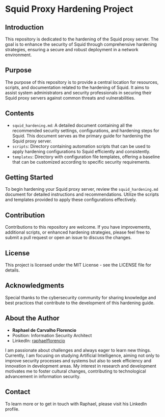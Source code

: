 # Squid Proxy Hardening Project

## Introduction

This repository is dedicated to the hardening of the Squid proxy server. The goal is to enhance the security of Squid through comprehensive hardening strategies, ensuring a secure and robust deployment in a network environment.

## Purpose

The purpose of this repository is to provide a central location for resources, scripts, and documentation related to the hardening of Squid. It aims to assist system administrators and security professionals in securing their Squid proxy servers against common threats and vulnerabilities.

## Contents

- `squid_hardening.md`: A detailed document containing all the recommended security settings, configurations, and hardening steps for Squid. This document serves as the primary guide for hardening the Squid proxy server.
- `scripts`: Directory containing automation scripts that can be used to apply hardening configurations to Squid efficiently and consistently.
- `templates`: Directory with configuration file templates, offering a baseline that can be customized according to specific security requirements.

## Getting Started

To begin hardening your Squid proxy server, review the `squid_hardening.md` document for detailed instructions and recommendations. Utilize the scripts and templates provided to apply these configurations effectively.

## Contribution

Contributions to this repository are welcome. If you have improvements, additional scripts, or enhanced hardening strategies, please feel free to submit a pull request or open an issue to discuss the changes.

## License

This project is licensed under the MIT License - see the LICENSE file for details.

## Acknowledgments

Special thanks to the cybersecurity community for sharing knowledge and best practices that contribute to the development of this hardening guide.

## About the Author

- **Raphael de Carvalho Florencio**
- Position: Information Security Architect
- LinkedIn: [raphaelflorencio](https://linkedin.com/in/raphaelflorencio)

I am passionate about challenges and always eager to learn new things. Currently, I am focusing on studying Artificial Intelligence, aiming not only to improve security processes and systems but also to seek efficiency and innovation in development areas. My interest in research and development motivates me to foster cultural changes, contributing to technological advancement in information security.

## Contact

To learn more or to get in touch with Raphael, please visit his LinkedIn profile.